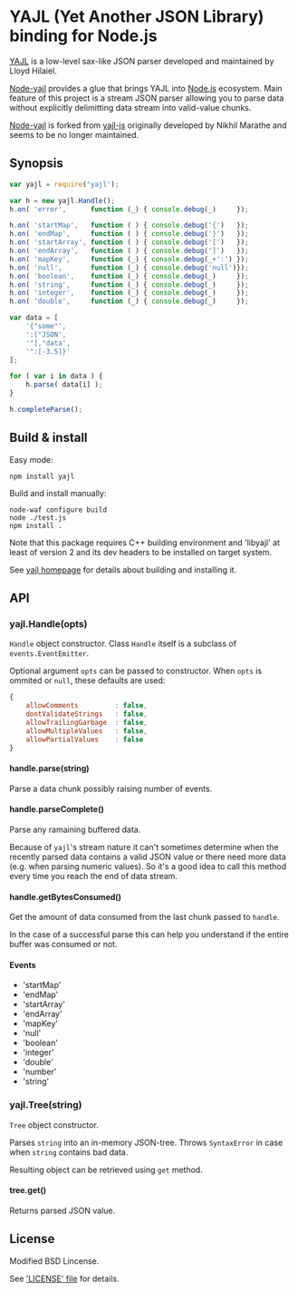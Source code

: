 # YAJL (Yet Another JSON Library) binding for Node.js

[YAJL](http://lloyd.github.com/yajl/) is a low-level sax-like JSON parser
developed and maintained by Lloyd Hilaiel.

[Node-yajl](http://github.com/vibornoff/node-yajl) provides a glue that brings
YAJL into [Node.js](http://github.com/joyent/node) ecosystem. Main feature
of this project is a stream JSON parser allowing you to parse data
without explicitly delimitting data stream into valid-value chunks.

[Node-yajl](http://github.com/vibornoff/node-yajl) is forked from
[yajl-js](http://bitbucket.org/nikhilm/yajl-js) originally developed
by Nikhil Marathe and seems to be no longer maintained.

## Synopsis

```js
var yajl = require('yajl');

var h = new yajl.Handle();
h.on( 'error',      function (_) { console.debug(_)     });

h.on( 'startMap',   function ( ) { console.debug('{')   });
h.on( 'endMap',     function ( ) { console.debug('}')   });
h.on( 'startArray', function ( ) { console.debug('[')   });
h.on( 'endArray',   function ( ) { console.debug(']')   });
h.on( 'mapKey',     function (_) { console.debug(_+':') });
h.on( 'null',       function (_) { console.debug('null')});
h.on( 'boolean',    function (_) { console.debug(_)     });
h.on( 'string',     function (_) { console.debug(_)     });
h.on( 'integer',    function (_) { console.debug(_)     });
h.on( 'double',     function (_) { console.debug(_)     });

var data = [
    '{"some"',
    ':["JSON',
    '"],"data',
    '":[-3.5]}'
];

for ( var i in data ) {
    h.parse( data[i] );
}

h.completeParse();
```

## Build & install

Easy mode:

    npm install yajl

Build and install manually:

    node-waf configure build
    node ./test.js
    npm install .

Note that this package requires C++ building environment and 'libyajl' at least
of version 2 and its dev headers to be installed on target system.

See [yajl homepage](http://lloyd.github.com/yajl/) for details about building and installing it.

## API

### yajl.Handle(opts)

`Handle` object constructor.
Class `Handle` itself is a subclass of `events.EventEmitter`.

Optional argument `opts` can be passed to constructor.
When `opts` is ommited or `null`, these defaults are used:

```js
{
    allowComments         : false,
    dontValidateStrings   : false,
    allowTrailingGarbage  : false,
    allowMultipleValues   : false,
    allowPartialValues    : false
}
```

#### handle.parse(string)

Parse a data chunk possibly raising number of events.

#### handle.parseComplete()

Parse any ramaining buffered data.

Because of `yajl`'s stream nature it can't sometimes determine when the recently
parsed data contains a valid JSON value or there need more data (e.g. when parsing numeric values).
So it's a good idea to call this method every time you reach the end of data stream.

#### handle.getBytesConsumed()

Get the amount of data consumed from the last chunk passed to `handle`.

In the case of a successful parse this can help you understand
if the entire buffer was consumed or not.

#### Events
 * 'startMap'
 * 'endMap'
 * 'startArray'
 * 'endArray'
 * 'mapKey'
 * 'null'
 * 'boolean'
 * 'integer'
 * 'double'
 * 'number'
 * 'string'

### yajl.Tree(string)

`Tree` object constructor.

Parses `string` into an in-memory JSON-tree.
Throws `SyntaxError` in case when `string` contains bad data.

Resulting object can be retrieved using `get` method.

#### tree.get()

Returns parsed JSON value.

## License

Modified BSD Lincense.

See ['LICENSE' file](http://github.com/vibornoff/node-yajl/blob/master/LICENSE)
for details.
